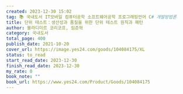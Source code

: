 ```yaml
---
created: 2023-12-30 15:02
tag: 📚 국내도서 IT모바일 컴퓨터공학 소프트웨어공학 프로그래밍언어 C# 개발방법론
title: 단위 테스트：생산성과 품질을 위한 단위 테스트 원칙과 패턴
author: 블라디미르 코리코프, 임준혁
category: 국내도서
total_page: 400
publish_date: 2021-10-20
cover_url: https://image.yes24.com/goods/104084175/XL
status: to_read
start_read_date: 2023-12-30
finish_read_date: 2023-12-30
my_rate: 0
book_note: ""
book_url: https://www.yes24.com/Product/Goods/104084175
---
```






